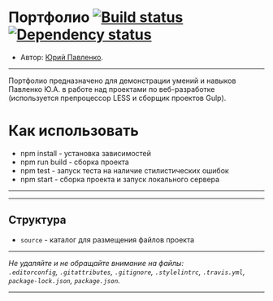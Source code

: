 # Портфолио [![Build status][travis-image]][travis-url] [![Dependency status][dependency-image]][dependency-url]

* Автор: [Юрий Павленко](https://github.com/Yurii-Pavlenko).

---
Портфолио предназначено для демонстрации умений и навыков Павленко Ю.А. в работе над проектами по веб-разработке (используется препроцессор LESS и сборщик проектов Gulp).

# Как использовать
* npm install - установка зависимостей
* npm run build - сборка проекта
* npm test - запуск теста на наличие стилистических ошибок
* npm start - сборка проекта и запуск локального сервера
---
---

## Структура

* `source` - каталог для размещения файлов проекта

---
_Не удаляйте и не обращайте внимание на файлы:_<br>
_`.editorconfig`, `.gitattributes`, `.gitignore`, `.stylelintrc`, `.travis.yml`, `package-lock.json`, `package.json`._

---
[travis-image]: https://travis-ci.org/Yurii-Pavlenko/portfolio.svg?branch=master
[travis-url]: https://travis-ci.org/Yurii-Pavlenko/portfolio
[dependency-image]: https://david-dm.org/Yurii-Pavlenko/portfolio/dev-status.svg?style=flat-square
[dependency-url]: https://david-dm.org/Yurii-Pavlenko/portfolio?type=dev

